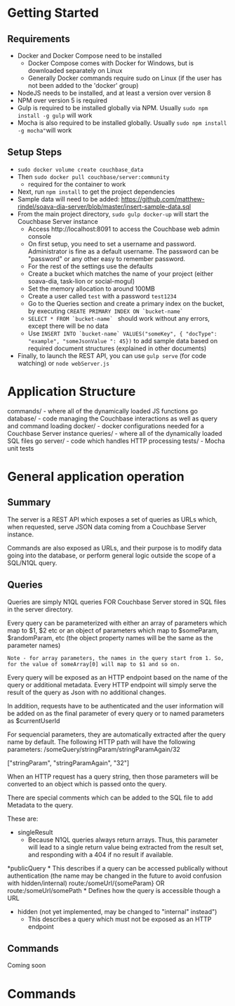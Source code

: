 # Getting Started

## Requirements
* Docker and Docker Compose need to be installed
	* Docker Compose comes with Docker for Windows, but is downloaded separately on Linux
	* Generally Docker commands require sudo on Linux (if the user has not been added to the 'docker' group)
* NodeJS needs to be installed, and at least a version over version 8
* NPM over version 5 is required
* Gulp is required to be installed globally via NPM. Usually `sudo npm install -g gulp` will work
* Mocha is also required to be installed globally. Usually `sudo npm install -g mocha"`will work

## Setup Steps
* `sudo docker volume create couchbase_data`
* Then `sudo docker pull couchbase/server:community`
	* required for the container to work
* Next, run `npm install` to get the project dependencies
* Sample data will need to be added: https://github.com/matthew-rindel/soava-dia-server/blob/master/insert-sample-data.sql
* From the main project directory, `sudo gulp docker-up` will start the Couchbase Server instance
	* Access http://localhost:8091 to access the Couchbase web admin console
	* On first setup, you need to set a username and password. Administrator is fine as a default username. The password can be "password" or any other easy to remember password.
	* For the rest of the settings use the defaults
	* Create a bucket which matches the name of your project (either soava-dia, task-lion or social-mogul)
	* Set the memory allocation to around 100MB
     * Create a user called `test` with a password `test1234`
	* Go to the Queries section and create a primary index on the bucket, by executing ```CREATE PRIMARY INDEX ON `bucket-name` ```
	* ```SELECT * FROM `bucket-name` ``` should work without any errors, except there will be no data 
	* Use ```INSERT INTO `bucket-name` VALUES("someKey", { "docType": "example", "someJsonValue ": 45})``` to add sample data based on required document structures (explained in other documents)
* Finally, to launch the REST API, you can use `gulp serve` (for code watching) or `node webServer.js`

# Application Structure

commands/ - where all of the dynamically loaded JS functions go
database/ - code managing the Couchbase interactions as well as query and command loading
docker/ - docker configurations needed for a Couchbase Server instance
queries/ - where all of the dynamically loaded SQL files go
server/ - code which handles HTTP processing
tests/ - Mocha unit tests


# General application operation

## Summary
The server is a REST API which exposes a set of queries as URLs which, when requested, serve JSON data coming from a Couchbase Server instance.

Commands are also exposed as URLs, and their purpose is to modify data going into the database, or perform general logic outside the scope of a SQL/N1QL query.

## Queries

Queries are simply N1QL queries FOR Couchbase Server stored in SQL files in the server directory.

Every query can be parameterized with either an array of parameters which map to $1, $2 etc or an object of parameters which map to $someParam, $randomParam, etc (the object property names will be the same as the parameter names)

	Note - for array parameters, the names in the query start from 1. So, for the value of someArray[0] will map to $1 and so on.

Every query will be exposed as an HTTP endpoint based on the name of the query or additional metadata. Every HTTP endpoint will simply serve the result of the query as Json with no additional changes.

In addition, requests have to be authenticated and the user information will be added on as the final parameter of every query or to named parameters as $currentUserId

For sequencial parameters, they are automatically extracted after the query name by default. The following HTTP path will have the following parameters: /someQuery/stringParam/stringParamAgain/32

["stringParam", "stringParamAgain", "32"]

When an HTTP request has a query string, then those parameters will be converted to an object which is passed onto the query.

There are special comments which can be added to the SQL file to add Metadata to the query.

These are:

* singleResult
	* Because N1QL queries always return arrays. Thus, this parameter will lead to a single return value being extracted from the result set, and responding with a 404 if no result if available.

*publicQuery
	* This describes if a query can be accessed publically without authentication (the name may be changed in the future to avoid confusion with hidden/internal)
route:/someUrl/{someParam} OR route:/someUrl/somePath
	* Defines how the query is accessible though a URL
* hidden (not yet implemented, may be changed to "internal" instead")
	* This describes a query which must not be exposed as an HTTP endpoint


## Commands
Coming soon
# Commands
